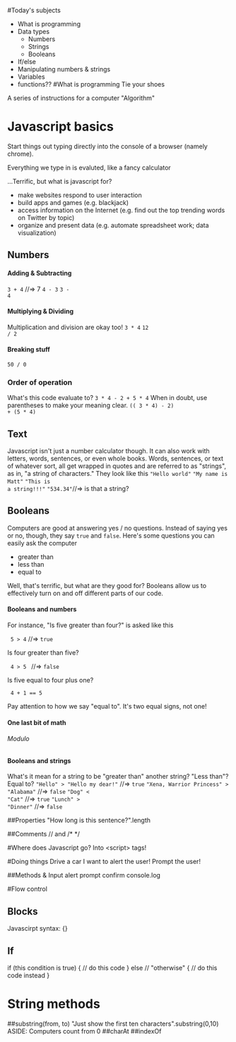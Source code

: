 #Today's subjects
* What is programming
* Data types
    * Numbers
    * Strings
    * Booleans
* If/else
* Manipulating numbers & strings
* Variables
* functions??
#What is programming
Tie your shoes

A series of instructions for a computer
"Algorithm"

# Javascript basics

Start things out typing directly into the console of a browser (namely chrome).

Everything we type in is evaluted, like a fancy calculator

...Terrific, but what is javascript for?
* make websites respond to user interaction
* build apps and games (e.g. blackjack)
* access information on the Internet (e.g. find out the top trending words on Twitter by topic)
* organize and present data (e.g. automate spreadsheet work; data visualization)

## Numbers
#### Adding & Subtracting
<code>3 + 4</code> //=> 7
<code>4 - 3</code>
<code>3 - 4</code>
#### Multiplying & Dividing
Multiplication and division are okay too!
<code>3 * 4</code>
<code>12 / 2</code>
#### Breaking stuff
<code>50 / 0</code>
### Order of operation
What's this code evaluate to?
<code>3 * 4 - 2 + 5 * 4</code>
When in doubt, use parentheses to make your meaning clear.
<code>(( 3 * 4) - 2) + (5 * 4) </code>


## Text
Javascript isn't just a number calculator though. It can also work with letters, words, sentences, or even whole books.
Words, sentences, or text of whatever sort, all  get wrapped in quotes and are referred to as "strings", as in, "a string of characters."
They look like this
<code>"Hello world"</code>
<code>"My name is Matt"</code>
<code>"This is a string!!!"</code>
<code>"534.34"</code>//=> is that a string?
## Booleans
Computers are good at answering yes / no questions. Instead of saying yes or no, though, they say <code>true</code> and <code>false</code>.
Here's some questions you can easily ask the computer

* greater than
* less than
* equal to

Well, that's terrific, but what are they good for?
Booleans allow us to effectively turn on and off different parts of our code.

#### Booleans and numbers
For instance, "Is five greater than four?" is asked like this

<code> 5 > 4</code>  //=> <code>true</code>

Is four greater than five?

<code> 4 > 5 </code> //=> <code>false</code>

Is five equal to four plus one?

<code> 4 + 1 == 5 </code>

Pay attention to how we say "equal to". It's two equal signs, not one!

#### One last bit of math
###### Modulo 

#### Booleans and strings
What's it mean for a string to be "greater than" another string? "Less than"? Equal to?
<code>"Hello" > "Hello my dear!"</code> //=> <code>true</code>
<code>"Xena, Warrior Princess" > "Alabama"</code> //=> <code>false</code>
<code>"Dog" < "Cat"</code> //=> <code>true</code>
<code>"Lunch" > "Dinner"</code> //=> <code>false</code>

##Properties
"How long is this sentence?".length

##Comments
// and /* */

#Where does Javascript go?
Into &lt;script&gt; tags!

#Doing things
Drive a car
I want to alert the user!
Prompt the user!

##Methods & Input
alert
prompt
confirm
console.log

#Flow control
## Blocks
Javascirpt syntax: {}

## If
if (this condition is true) 
{
    // do this code
}
else // "otherwise"
{
    // do this code instead
}

# String methods
##substring(from, to)
"Just show the first ten characters".substring(0,10)
ASIDE: Computers count from 0
##charAt
##indexOf
